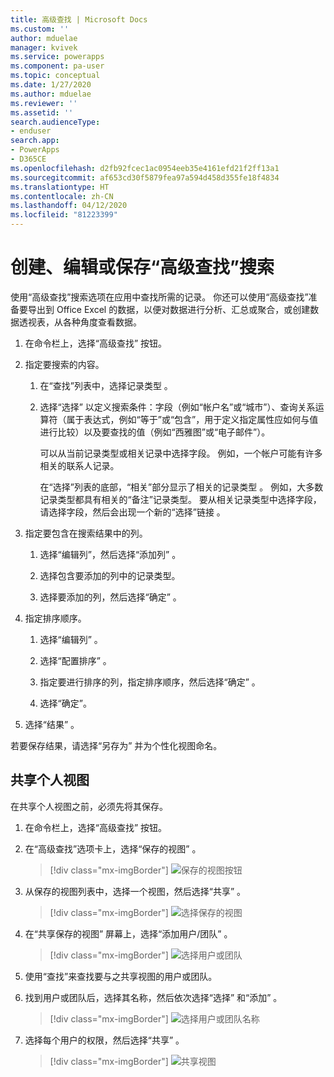 ```yaml
---
title: 高级查找 | Microsoft Docs
ms.custom: ''
author: mduelae
manager: kvivek
ms.service: powerapps
ms.component: pa-user
ms.topic: conceptual
ms.date: 1/27/2020
ms.author: mduelae
ms.reviewer: ''
ms.assetid: ''
search.audienceType:
- enduser
search.app:
- PowerApps
- D365CE
ms.openlocfilehash: d2fb92fcec1ac0954eeb35e4161efd21f2ff13a1
ms.sourcegitcommit: af653cd30f5879fea97a594d458d355fe18f4834
ms.translationtype: HT
ms.contentlocale: zh-CN
ms.lasthandoff: 04/12/2020
ms.locfileid: "81223399"
---
```

# <a name="create-edit-or-save-an-advanced-find-search"></a>创建、编辑或保存“高级查找”搜索

使用“高级查找”搜索选项在应用中查找所需的记录。 你还可以使用“高级查找”准备要导出到 Office Excel 的数据，以便对数据进行分析、汇总或聚合，或创建数据透视表，从各种角度查看数据。  
  
1. 在命令栏上，选择“高级查找”  按钮。
  
2. 指定要搜索的内容。  
  
   1.  在“查找”列表中，选择记录类型  。  
  
   2.  选择“选择”  以定义搜索条件：字段（例如“帐户名”或“城市”）、查询关系运算符（属于表达式，例如“等于”或“包含”，用于定义指定属性应如何与值进行比较）以及要查找的值（例如“西雅图”或“电子邮件”）。  
  
       可以从当前记录类型或相关记录中选择字段。 例如，一个帐户可能有许多相关的联系人记录。  
  
       在“选择”列表的底部，“相关”部分显示了相关的记录类型   。 例如，大多数记录类型都具有相关的“备注”记录类型。 要从相关记录类型中选择字段，请选择字段，然后会出现一个新的“选择”链接  。  

3. 指定要包含在搜索结果中的列。  
  
   1.  选择“编辑列”，然后选择“添加列”   。  
  
   2.  选择包含要添加的列中的记录类型。  
  
   3.  选择要添加的列，然后选择“确定”  。  
  
4. 指定排序顺序。  
  
   1.  选择“编辑列”  。  
  
   2.  选择“配置排序”  。  
  
   3.  指定要进行排序的列，指定排序顺序，然后选择“确定”  。  
  
   4.  选择“确定”。   
  
5. 选择“结果”  。

若要保存结果，请选择“另存为”  并为个性化视图命名。 


## <a name="share-a-personal-view"></a>共享个人视图

在共享个人视图之前，必须先将其保存。

1. 在命令栏上，选择“高级查找”  按钮。
2. 在“高级查找”选项卡上，选择“保存的视图”  。

   > [!div class="mx-imgBorder"] 
   > ![保存的视图按钮](media/saved_views_1.png "保存的视图按钮")
   
3. 从保存的视图列表中，选择一个视图，然后选择“共享”  。

   > [!div class="mx-imgBorder"] 
   > ![选择保存的视图](media/saved_views_2.png "选择保存的视图")
   
4. 在“共享保存的视图”  屏幕上，选择“添加用户/团队”  。

   > [!div class="mx-imgBorder"] 
   > ![选择用户或团队](media/saved_views_3.png "选择用户或团队")


5. 使用“查找”来查找要与之共享视图的用户或团队。
6. 找到用户或团队后，选择其名称，然后依次选择“选择”  和“添加”  。

   > [!div class="mx-imgBorder"] 
   > ![选择用户或团队名称](media/saved_views_4.png "选择用户或团队名称")
    
7. 选择每个用户的权限，然后选择“共享”  。

   > [!div class="mx-imgBorder"] 
   > ![共享视图](media/saved_views_5.png "选择“共享”以共享视图")

